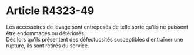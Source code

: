 # Article R4323-49

  
Les accessoires de levage sont entreposés de telle sorte qu'ils ne puissent être endommagés ou détériorés.   
Dès lors qu'ils présentent des défectuosités susceptibles d'entraîner une rupture, ils sont retirés du service.